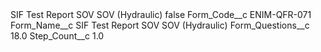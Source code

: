 <?xml version="1.0" encoding="UTF-8"?>
<CustomMetadata xmlns="http://soap.sforce.com/2006/04/metadata" xmlns:xsi="http://www.w3.org/2001/XMLSchema-instance" xmlns:xsd="http://www.w3.org/2001/XMLSchema">
    <label>SIF Test Report SOV SOV (Hydraulic)</label>
    <protected>false</protected>
    <values>
        <field>Form_Code__c</field>
        <value xsi:type="xsd:string">ENIM-QFR-071</value>
    </values>
    <values>
        <field>Form_Name__c</field>
        <value xsi:type="xsd:string">SIF Test Report SOV SOV (Hydraulic)</value>
    </values>
    <values>
        <field>Form_Questions__c</field>
        <value xsi:type="xsd:double">18.0</value>
    </values>
    <values>
        <field>Step_Count__c</field>
        <value xsi:type="xsd:double">1.0</value>
    </values>
</CustomMetadata>
